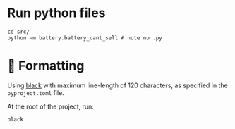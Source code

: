 # Run python files

```
cd src/
python -m battery.battery_cant_sell # note no .py
```

# 💅 Formatting

Using [black](https://github.com/psf/black?tab=readme-ov-file) with maximum line-length of 120 characters, as specified in the `pyproject.toml` file.

At the root of the project, run:

```bash
black .
```

